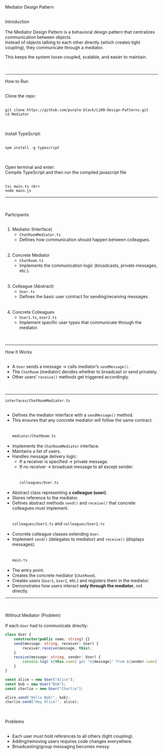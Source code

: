 Mediator Design Pattern <br><br>

Introduction <br><br>
The Mediator Design Pattern is a behavioral design pattern that centralizes communication between objects.  
Instead of objects talking to each other directly (which creates tight coupling), they communicate through a mediator.  

This keeps the system loose-coupled, scalable, and easier to maintain. <br><br><br>

---

How to Run <br><br>

Clone the repo: <br><br>

```
git clone https://github.com/purple-black/L100-Design-Patterns.git
cd Mediator
```
<br><br>
Install TypeScript: <br><br>

```
npm install -g typescript
```
<br><br>
Open terminal and enter:<br>
Compile TypeScript and then run the compiled javascript file<br><br>

```
tsc main.ts <br>
node main.js
```
---
<br><br>
Participants<br><br>
1. Mediator (Interface)  <br>
   - `ChatRoomMediator.ts`  <br>
   - Defines how communication should happen between colleagues.<br>
<br><br>
2. Concrete Mediator  <br>
   - `ChatRoom.ts`  <br>
   - Implements the communication logic (broadcasts, private messages, etc.).<br>
<br><br>
3. Colleague (Abstract)  <br>
   - `User.ts`  <br>
   - Defines the basic user contract for sending/receiving messages.<br>
<br><br>
4. Concrete Colleagues  <br>
   - `User1.ts`, `User2.ts`  <br>
   - Implement specific user types that communicate through the mediator.<br>
<br><br>
---

How It Works<br><br>
- A `User` sends a message → calls mediator’s `sendMessage()`.  <br>
- The `ChatRoom` (mediator) decides whether to broadcast or send privately.  <br>
- Other users’ `receive()` methods get triggered accordingly.  <br>
<br><br>
---
 `interfaces/ChatRoomMediator.ts`<br><br>
- Defines the mediator interface with a `sendMessage()` method.  <br>
- This ensures that any concrete mediator will follow the same contract.  <br>
<br><br>
`mediator/ChatRoom.ts`<br><br>
- Implements the `ChatRoomMediator` interface.  <br>
- Maintains a list of users.  <br>
- Handles message delivery logic:<br>
  - If a receiver is specified → private message.  <br>
  - If no receiver → broadcast message to all except sender. <br> 
<br><br>
`colleagues/User.ts`<br><br>
- Abstract class representing a **colleague (user)**.  <br>
- Stores reference to the mediator.  <br>
- Defines abstract methods `send()` and `receive()` that concrete colleagues must implement.  <br>
<br><br>
 `colleagues/User1.ts` and `colleagues/User2.ts`<br><br>
- Concrete colleague classes extending `User`.  <br>
- Implement `send()` (delegates to mediator) and `receive()` (displays messages).  <br>
<br><br>
 `main.ts`<br><br>
- The entry point.  <br>
- Creates the concrete mediator (`ChatRoom`).  <br>
- Creates users (`User1`, `User2`, etc.) and registers them in the mediator.  <br>
- Demonstrates how users interact **only through the mediator**, not directly.  <br>

---
<br><br>
Without Mediator (Problem)<br><br>
If each `User` had to communicate directly:<br>
```ts
class User {
    constructor(public name: string) {}
    send(message: string, receiver: User) {
        receiver.receive(message, this);
    }
    receive(message: string, sender: User) {
        console.log(`${this.name} got "${message}" from ${sender.name}`);
    }
}

const alice = new User("Alice");
const bob = new User("Bob");
const charlie = new User("Charlie");

alice.send("Hello Bob!", bob);
charlie.send("Hey Alice!", alice);
```
<br><br>
Problems<br><br>

- Each user must hold references to all others (tight coupling).<br>
- Adding/removing users requires code changes everywhere.<br>
- Broadcasting/group messaging becomes messy.<br>
 
 
